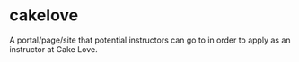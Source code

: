cakelove
========

A portal/page/site that potential instructors can go to in order to apply as an instructor at Cake Love.
